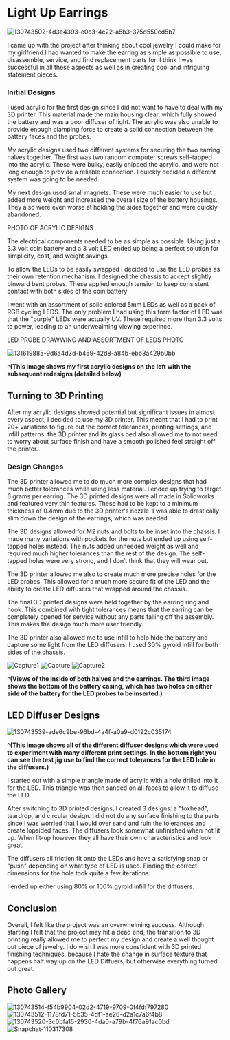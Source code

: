 
# Light Up Earrings    

![130743502-4d3e4393-e0c3-4c22-a5b3-375d550cd5b7](https://user-images.githubusercontent.com/72219191/133019025-9370bce6-2b1d-479c-8323-1afc08ca9c91.jpg)


I came up with the project after thinking about cool jewelry I could make for my girlfriend.I had wanted to make the earring as simple as possible to use, disassemble, service, and find replacement parts for. I think I was successful in all these aspects as well as in creating cool and intriguing statement pieces.

### Initial Designs 

I used acrylic for the first design since I did not want to have to deal with my 3D printer. This material made the main housing clear, which fully showed the battery and was a poor diffuser of light. The acrylic was also unable to provide enough clamping force to create a solid connection between the battery faces and the probes. 

My acrylic designs used two different systems for securing the two earring halves together. The first was two random computer screws self-tapped into the acrylic. These were  bulky, easily chipped the acrylic, and were not long enough to provide a reliable connection. I quickly decided a different system was going to be needed. 

My next design used small magnets. These were much easier to use but added  more weight  and increased the overall size of the battery housings. They also were even worse at holding the sides together and were quickly abandoned.  

PHOTO OF ACRYLIC DESIGNS 

The electrical components needed to be as simple as possible. Using just a 3.3 volt coin battery and a 3 volt LED ended up being a perfect solution for simplicity, cost, and weight savings.  

To allow the LEDs to be easily swapped I decided to use the LED probes as their own retention mechanism. I designed the chassis to accept slightly binward bent probes. These applied enough tension to keep consistent contact with both sides of the coin battery

I went with an assortment of solid colored 5mm LEDs as well as a pack of RGB cycling LEDS. The only problem I had using this form factor of LED was that the "purple" LEDs were actually UV. These required more than 3.3 volts to power, leading to an underwealming viewing experince. 

LED PROBE DRAWWING AND ASSORTMENT OF LEDS PHOTO


 
![131619885-9d6a4d3d-b459-42d8-a84b-ebb3a429b0bb](https://user-images.githubusercontent.com/72219191/133016695-ca8907c2-7d0d-4335-8f47-27643d0a409b.jpg)

**^(This image shows my first acrylic designs on the left with the subsequent redesigns (detailed below)**

## Turning to 3D Printing 
  
After my acrylic designs showed potential but significant issues in almost every aspect, I decided to use my 3D printer. This meant that I had to print 20+ variations to figure out the correct tolerances, printing settings, and infill patterns. the 3D printer and its glass bed also allowed me to not need to worry about surface finish and have a smooth polished feel straight off the printer. 

### Design Changes

The 3D printer allowed me to do much more complex designs that had much better tolerances while using less material. I ended up trying to target 6 grams per earring. The 3D printed designs were all made in Solidworks and featured very thin features. These had to be kept to a minimum thickness of 0.4mm due to the 3D printer's nozzle. I was able to drastically slim down the design of the earrings, which was needed. 

The 3D designs allowed for M2 nuts and bolts to be inset into the chassis. I made many variations with pockets for the nuts but ended up using self-tapped holes instead. The nuts added unneeded weight as well and required much higher tolerances than the rest of the design. The self-tapped holes were very strong, and I don’t think that they will wear out.

The 3D printer allowed me also to create much more precise holes for the LED probes. This allowed for a much more secure fit of the LED and the ability to create LED diffusers that wrapped around the chassis. 

The final 3D printed designs were held together by the earring ring and hook. This combined with tight tolerances means that the earring can be completely opened for service without any parts falling off the assembly. This makes the design much more user friendly. 

The 3D printer also allowed me to use infill to help hide the battery and capture some light from the LED diffusers. I used 30% gyroid infill for both sides of the chassis.

![Capture1](https://user-images.githubusercontent.com/72219191/133000500-8461e324-5bf4-4049-aca6-04bbe6bb0fe2.PNG)
![Capture](https://user-images.githubusercontent.com/72219191/133000495-bba98bd0-55fc-4320-81e6-3f03e4172cb9.PNG)
![Capture2](https://user-images.githubusercontent.com/72219191/133000464-656ec75f-c3f1-4da4-9e45-4ab98a78e1ca.PNG)

**^(Views of the inside of both halves and the earrings. The third image shows the bottom of the battery casing, which has two holes on either side of the battery for the LED probes to be inserted.)**

## LED Diffuser Designs 

![130743539-ade6c9be-96bd-4a4f-a0a9-d0192c035174](https://user-images.githubusercontent.com/72219191/133017091-49b03cac-d39d-4ee1-9199-a2219fb06b9d.jpg)

**^(This image shows all of the different diffuser designs which were used to experiment with many different print settings. In the bottom right you can see the test jig use to find the correct tolerances for the LED hole in the diffusers.)**

I started out with a simple triangle made of acrylic with a hole drilled into it for the LED. This triangle was then sanded on all faces to allow it to diffuse the LED.

After switching to 3D printed designs, I created 3 designs: a "foxhead", teardrop, and circular design. I did not do any surface finishing to the parts since I was worried that I would over sand and ruin the tolerances and create lopsided faces. The diffusers look somewhat unfinished when not lit up. When lit-up however they all have their own characteristics and look great.

The diffusers all friction fit onto the LEDs and have a satisfying snap or "push" depending on what type of LED is used. Finding the correct dimensions for the hole took quite a few iterations. 

I ended up either using 80% or 100% gyroid infill for the diffusers. 

## Conclusion
Overall, I felt like the project was an overwhelming success. Although starting I felt that the project may hit a dead end, the transition to 3D printing really allowed me to perfect my design and create a well thought out piece of jewelry. I do wish I was more consfident with 3D printed finishing techniques, because I hate the change in surface texture that happens half way up on the LED Diffuers, but otherwise everything turned out great. 


## Photo Gallery


![130743514-f54b9904-02d2-4719-9709-0f4fdf797280](https://user-images.githubusercontent.com/72219191/131620201-bb4ef7cc-a2a7-4741-91a1-d8d4bc569340.jpg)
![130743512-1178fd71-5b35-4df1-ae26-d2a1c7a6f4b8](https://user-images.githubusercontent.com/72219191/131619879-424537a5-5d60-4b0d-91ac-00bb52923c2d.jpg)
![130743520-3c0bfa15-2930-4da0-a79b-4f76a91ac0bd](https://user-images.githubusercontent.com/72219191/131619889-cc9aec52-554c-4503-8f80-65afdc7a4eff.jpg)
![Snapchat-110317308](https://user-images.githubusercontent.com/72219191/145727099-2bd1c038-4e9e-447c-850f-521b47cb1a97.jpg)

